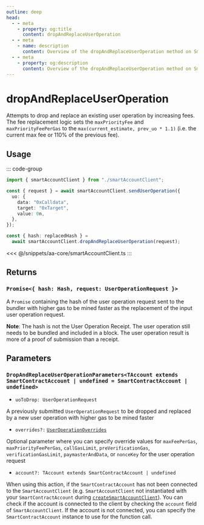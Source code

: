 ```yaml
---
outline: deep
head:
  - - meta
    - property: og:title
      content: dropAndReplaceUserOperation
  - - meta
    - name: description
      content: Overview of the dropAndReplaceUserOperation method on SmartAccountClient
  - - meta
    - property: og:description
      content: Overview of the dropAndReplaceUserOperation method on SmartAccountClient
---
```


# dropAndReplaceUserOperation

Attempts to drop and replace an existing user operation by increasing fees. The fee replacement logic sets the `maxPriorityFee` and `maxPriorityFeePerGas` to the `max(current_estimate, prev_uo * 1.1)` (i.e. the current max fee or 110% of the previous fee).

## Usage

::: code-group

```ts [example.ts]
import { smartAccountClient } from "./smartAccountClient";

const { request } = await smartAccountClient.sendUserOperation({
  uo: {
    data: "0xCalldata",
    target: "0xTarget",
    value: 0n,
  },
});

const { hash: replacedHash } =
  await smartAccountClient.dropAndReplaceUserOperation(request);
```

<<< @/snippets/aa-core/smartAccountClient.ts
:::

## Returns

### `Promise<{ hash: Hash, request: UserOperationRequest }>`

A `Promise` containing the hash of the user operation request sent to the bundler with higher gas to be mined faster as the replacement of the input user operation request.

**Note**: The hash is not the User Operation Receipt. The user operation still needs to be bundled and included in a block. The user operation result is more of a proof of submission than a receipt.

## Parameters

### `DropAndReplaceUserOperationParameters<TAccount extends SmartContractAccount | undefined = SmartContractAccount | undefined>`

- `uoToDrop: UserOperationRequest`

A previously submitted `UserOperationRequest` to be dropped and replaced by a new user operation with higher gas to be mined faster

- `overrides?:` [`UserOperationOverrides`](/resources/types#useroperationoverrides)

Optional parameter where you can specify override values for `maxFeePerGas`, `maxPriorityFeePerGas`, `callGasLimit`, `preVerificationGas`, `verificationGasLimit`, `paymasterAndData`, or `nonceKey` for the user operation request

- `account?: TAccount extends SmartContractAccount | undefined`

When using this action, if the `SmartContractAccount` has not been connected to the `SmartAccountClient` (e.g. `SmartAccountClient` not instantiated with your `SmartContractAccount` during [`createSmartAccountClient`](/packages/aa-core/smart-account-client/)). You can check if the account is connected to the client by checking the `account` field of `SmartAccountClient`. If the account is not connected, you can specify the `SmartContractAccount` instance to use for the function call.
